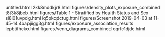 untitled.html
2kk8mddkjr8.html
figures/density_plots_exposure_combined
t8t3k8jbeb.html
figures/Table 1 - Stratified by Health Status and Sex
si8i01uvpdg.html
iq5pkqdctug.html
figures/Screenshot 2019-04-03 at 11-45-14
4oapjiigg3g.html
figures/exposure_association_results
lepbtifhcko.html
figures/venn_diagrams_combined
oqrfc1djdc.html
